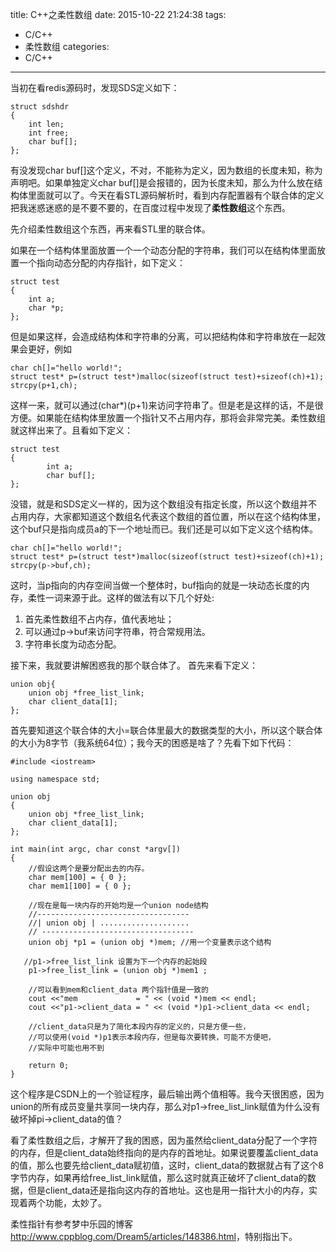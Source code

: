 title: C++之柔性数组
date: 2015-10-22 21:24:38
tags:
- C/C++
- 柔性数组
categories:
- C/C++

---

当初在看redis源码时，发现SDS定义如下：
```
struct sdshdr
{
	int len;
	int free;
	char buf[];
};
```
有没发现char buf[]这个定义，不对，不能称为定义，因为数组的长度未知，称为声明吧。如果单独定义char buf[]是会报错的，因为长度未知，那么为什么放在结构体里面就可以了。今天在看STL源码解析时，看到内存配置器有个联合体的定义把我迷惑迷惑的是不要不要的，在百度过程中发现了**柔性数组**这个东西。

先介绍柔性数组这个东西，再来看STL里的联合体。

如果在一个结构体里面放置一个一个动态分配的字符串，我们可以在结构体里面放置一个指向动态分配的内存指针，如下定义：
```
struct test
{
	int a;
	char *p;
};
```
但是如果这样，会造成结构体和字符串的分离，可以把结构体和字符串放在一起效果会更好，例如
```
char ch[]="hello world!";
struct test* p=(struct test*)malloc(sizeof(struct test)+sizeof(ch)+1);
strcpy(p+1,ch);
```
这样一来，就可以通过(char*)(p+1)来访问字符串了。但是老是这样的话，不是很方便。如果能在结构体里放置一个指针又不占用内存，那将会非常完美。柔性数组就这样出来了。且看如下定义：
```
struct test
{
        int a;
        char buf[];
};
```
没错，就是和SDS定义一样的，因为这个数组没有指定长度，所以这个数组并不占用内存，大家都知道这个数组名代表这个数组的首位置，所以在这个结构体里，这个buf只是指向成员a的下一个地址而已。我们还是可以如下定义这个结构体。
```
char ch[]="hello world!";
struct test* p=(struct test*)malloc(sizeof(struct test)+sizeof(ch)+1);
strcpy(p->buf,ch);
```
这时，当p指向的内存空间当做一个整体时，buf指向的就是一块动态长度的内存，柔性一词来源于此。这样的做法有以下几个好处:
1. 首先柔性数组不占内存，值代表地址；
2. 可以通过p->buf来访问字符串，符合常规用法。
3. 字符串长度为动态分配。

接下来，我就要讲解困惑我的那个联合体了。
首先来看下定义：
```
union obj{
	union obj *free_list_link;
	char client_data[1];
};
```
首先要知道这个联合体的大小=联合体里最大的数据类型的大小，所以这个联合体的大小为8字节（我系统64位）；我今天的困惑是啥了？先看下如下代码：
```
#include <iostream>

using namespace std;

union obj
{
    union obj *free_list_link;
    char client_data[1];
};
    
int main(int argc, char const *argv[])
{
    //假设这两个是要分配出去的内存。
    char mem[100] = { 0 };
    char mem1[100] = { 0 };
    
    //现在是每一块内存的开始均是一个union node结构
    //----------------------------------
    //| union obj | ....................
    // ----------------------------------  
    union obj *p1 = (union obj *)mem; //用一个变量表示这个结构
    
   //p1->free_list_link 设置为下一个内存的起始段
    p1->free_list_link = (union obj *)mem1 ;
    
    //可以看到mem和client_data 两个指针值是一致的
    cout <<"mem             = " << (void *)mem << endl;
    cout <<"p1->client_data = " << (void *)p1->client_data << endl;

    //client_data只是为了简化本段内存的定义的，只是方便一些，
    //可以使用(void *)p1表示本段内存，但是每次要转换，可能不方便吧，
    //实际中可能也用不到

    return 0;
}
```
这个程序是CSDN上的一个验证程序，最后输出两个值相等。我今天很困惑，因为union的所有成员变量共享同一块内存，那么对p1->free_list_link赋值为什么没有破坏掉pi->client_data的值？

看了柔性数组之后，才解开了我的困惑，因为虽然给client_data分配了一个字符的内存，但是client_data始终指向的是内存的首地址。如果说要覆盖client_data的值，那么也要先给client_data赋初值，这时，client_data的数据就占有了这个8字节内存，如果再给free_list_link赋值，那么这时就真正破坏了client_data的数据，但是client_data还是指向这内存的首地址。这也是用一指针大小的内存，实现着两个功能，太妙了。

柔性指针有参考梦中乐园的博客<http://www.cppblog.com/Dream5/articles/148386.html>，特别指出下。

